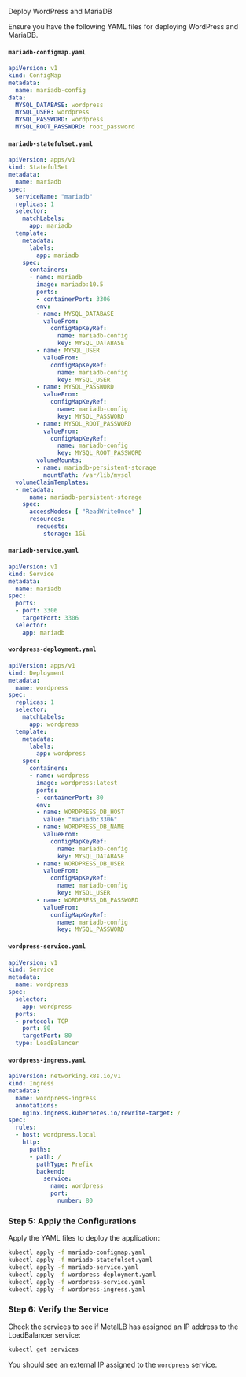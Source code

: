 Deploy WordPress and MariaDB

Ensure you have the following YAML files for deploying WordPress and MariaDB.

#### `mariadb-configmap.yaml`

```yaml
apiVersion: v1
kind: ConfigMap
metadata:
  name: mariadb-config
data:
  MYSQL_DATABASE: wordpress
  MYSQL_USER: wordpress
  MYSQL_PASSWORD: wordpress
  MYSQL_ROOT_PASSWORD: root_password
```

#### `mariadb-statefulset.yaml`

```yaml
apiVersion: apps/v1
kind: StatefulSet
metadata:
  name: mariadb
spec:
  serviceName: "mariadb"
  replicas: 1
  selector:
    matchLabels:
      app: mariadb
  template:
    metadata:
      labels:
        app: mariadb
    spec:
      containers:
      - name: mariadb
        image: mariadb:10.5
        ports:
        - containerPort: 3306
        env:
        - name: MYSQL_DATABASE
          valueFrom:
            configMapKeyRef:
              name: mariadb-config
              key: MYSQL_DATABASE
        - name: MYSQL_USER
          valueFrom:
            configMapKeyRef:
              name: mariadb-config
              key: MYSQL_USER
        - name: MYSQL_PASSWORD
          valueFrom:
            configMapKeyRef:
              name: mariadb-config
              key: MYSQL_PASSWORD
        - name: MYSQL_ROOT_PASSWORD
          valueFrom:
            configMapKeyRef:
              name: mariadb-config
              key: MYSQL_ROOT_PASSWORD
        volumeMounts:
        - name: mariadb-persistent-storage
          mountPath: /var/lib/mysql
  volumeClaimTemplates:
  - metadata:
      name: mariadb-persistent-storage
    spec:
      accessModes: [ "ReadWriteOnce" ]
      resources:
        requests:
          storage: 1Gi
```

#### `mariadb-service.yaml`

```yaml
apiVersion: v1
kind: Service
metadata:
  name: mariadb
spec:
  ports:
  - port: 3306
    targetPort: 3306
  selector:
    app: mariadb
```

#### `wordpress-deployment.yaml`

```yaml
apiVersion: apps/v1
kind: Deployment
metadata:
  name: wordpress
spec:
  replicas: 1
  selector:
    matchLabels:
      app: wordpress
  template:
    metadata:
      labels:
        app: wordpress
    spec:
      containers:
      - name: wordpress
        image: wordpress:latest
        ports:
        - containerPort: 80
        env:
        - name: WORDPRESS_DB_HOST
          value: "mariadb:3306"
        - name: WORDPRESS_DB_NAME
          valueFrom:
            configMapKeyRef:
              name: mariadb-config
              key: MYSQL_DATABASE
        - name: WORDPRESS_DB_USER
          valueFrom:
            configMapKeyRef:
              name: mariadb-config
              key: MYSQL_USER
        - name: WORDPRESS_DB_PASSWORD
          valueFrom:
            configMapKeyRef:
              name: mariadb-config
              key: MYSQL_PASSWORD
```

#### `wordpress-service.yaml`

```yaml
apiVersion: v1
kind: Service
metadata:
  name: wordpress
spec:
  selector:
    app: wordpress
  ports:
  - protocol: TCP
    port: 80
    targetPort: 80
  type: LoadBalancer
```

#### `wordpress-ingress.yaml`

```yaml
apiVersion: networking.k8s.io/v1
kind: Ingress
metadata:
  name: wordpress-ingress
  annotations:
    nginx.ingress.kubernetes.io/rewrite-target: /
spec:
  rules:
  - host: wordpress.local
    http:
      paths:
      - path: /
        pathType: Prefix
        backend:
          service:
            name: wordpress
            port:
              number: 80
```

### Step 5: Apply the Configurations

Apply the YAML files to deploy the application:

```bash
kubectl apply -f mariadb-configmap.yaml
kubectl apply -f mariadb-statefulset.yaml
kubectl apply -f mariadb-service.yaml
kubectl apply -f wordpress-deployment.yaml
kubectl apply -f wordpress-service.yaml
kubectl apply -f wordpress-ingress.yaml
```

### Step 6: Verify the Service

Check the services to see if MetalLB has assigned an IP address to the LoadBalancer service:

```bash
kubectl get services
```

You should see an external IP assigned to the `wordpress` service.